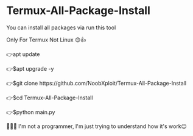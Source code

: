 # Termux-All-Package-Install
You can install all packages via run this tool

Only For Termux Not Linux 😊👍

<p>👉apt update</p>
<p>👉$apt upgrade -y</p>
<p>👉$git clone https://github.com/NoobXploit/Termux-All-Package-Install</p>
<p>👉$cd Termux-All-Package-Install</p>
<p>👉$python main.py</p>

🙆🏻‍♂️ I'm not a programmer, 
I'm just trying to understand how it's work😐



